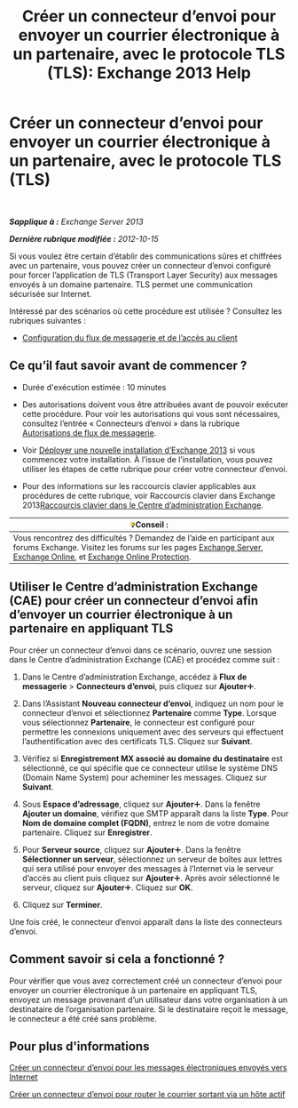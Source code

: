 ﻿---
title: 'Créer un connecteur d’envoi pour envoyer un courrier électronique à un partenaire, avec le protocole TLS (TLS): Exchange 2013 Help'
TOCTitle: Créer un connecteur d’envoi pour envoyer un courriel à un partenaire, avec le protocole TLS (TLS)
ms:assetid: ff2abefc-dd3e-4431-b947-df942fbf82d9
ms:mtpsurl: https://technet.microsoft.com/fr-fr/library/JJ657514(v=EXCHG.150)
ms:contentKeyID: 50479653
ms.date: 04/24/2018
mtps_version: v=EXCHG.150
ms.translationtype: HT
---

# Créer un connecteur d’envoi pour envoyer un courrier électronique à un partenaire, avec le protocole TLS (TLS)

 

_**Sapplique à :** Exchange Server 2013_

_**Dernière rubrique modifiée :** 2012-10-15_

Si vous voulez être certain d’établir des communications sûres et chiffrées avec un partenaire, vous pouvez créer un connecteur d’envoi configuré pour forcer l’application de TLS (Transport Layer Security) aux messages envoyés à un domaine partenaire. TLS permet une communication sécurisée sur Internet.

Intéressé par des scénarios où cette procédure est utilisée ? Consultez les rubriques suivantes :

  - [Configuration du flux de messagerie et de l’accès au client](configure-mail-flow-and-client-access-exchange-2013-help.md)

## Ce qu’il faut savoir avant de commencer ?

  - Durée d'exécution estimée : 10 minutes

  - Des autorisations doivent vous être attribuées avant de pouvoir exécuter cette procédure. Pour voir les autorisations qui vous sont nécessaires, consultez l’entrée « Connecteurs d’envoi » dans la rubrique [Autorisations de flux de messagerie](mail-flow-permissions-exchange-2013-help.md).

  - Voir [Déployer une nouvelle installation d’Exchange 2013](deploy-a-new-installation-of-exchange-2013-exchange-2013-help.md) si vous commencez votre installation. À l’issue de l’installation, vous pouvez utiliser les étapes de cette rubrique pour créer votre connecteur d’envoi.

  - Pour des informations sur les raccourcis clavier applicables aux procédures de cette rubrique, voir Raccourcis clavier dans Exchange 2013[Raccourcis clavier dans le Centre d’administration Exchange](keyboard-shortcuts-in-the-exchange-admin-center-exchange-online-protection-help.md).

<table>
<thead>
<tr class="header">
<th><img src="images/Bb125224.tip(EXCHG.150).gif" title="Conseil" alt="Conseil" />Conseil :</th>
</tr>
</thead>
<tbody>
<tr class="odd">
<td>Vous rencontrez des difficultés ? Demandez de l’aide en participant aux forums Exchange. Visitez les forums sur les pages <a href="https://go.microsoft.com/fwlink/p/?linkid=60612">Exchange Server</a>, <a href="https://go.microsoft.com/fwlink/p/?linkid=267542">Exchange Online</a>, et <a href="https://go.microsoft.com/fwlink/p/?linkid=285351">Exchange Online Protection</a>.</td>
</tr>
</tbody>
</table>


## Utiliser le Centre d’administration Exchange (CAE) pour créer un connecteur d’envoi afin d’envoyer un courrier électronique à un partenaire en appliquant TLS

Pour créer un connecteur d’envoi dans ce scénario, ouvrez une session dans le Centre d’administration Exchange (CAE) et procédez comme suit :

1.  Dans le Centre d’administration Exchange, accédez à **Flux de messagerie** \> **Connecteurs d’envoi**, puis cliquez sur **Ajouter**![Icône Ajouter](images/JJ218640.c1e75329-d6d7-4073-a27d-498590bbb558(EXCHG.150).gif "Icône Ajouter").

2.  Dans l’Assistant **Nouveau connecteur d’envoi**, indiquez un nom pour le connecteur d’envoi et sélectionnez **Partenaire** comme **Type**. Lorsque vous sélectionnez **Partenaire**, le connecteur est configuré pour permettre les connexions uniquement avec des serveurs qui effectuent l’authentification avec des certificats TLS. Cliquez sur **Suivant**.

3.  Vérifiez si **Enregistrement MX associé au domaine du destinataire** est sélectionné, ce qui spécifie que ce connecteur utilise le système DNS (Domain Name System) pour acheminer les messages. Cliquez sur **Suivant**.

4.  Sous **Espace d’adressage**, cliquez sur **Ajouter**![Icône Ajouter](images/JJ218640.c1e75329-d6d7-4073-a27d-498590bbb558(EXCHG.150).gif "Icône Ajouter"). Dans la fenêtre **Ajouter un domaine**, vérifiez que SMTP apparaît dans la liste **Type**. Pour **Nom de domaine complet (FQDN)**, entrez le nom de votre domaine partenaire. Cliquez sur **Enregistrer**.

5.  Pour **Serveur source**, cliquez sur **Ajouter**![Icône Ajouter](images/JJ218640.c1e75329-d6d7-4073-a27d-498590bbb558(EXCHG.150).gif "Icône Ajouter"). Dans la fenêtre **Sélectionner un serveur**, sélectionnez un serveur de boîtes aux lettres qui sera utilisé pour envoyer des messages à l’Internet via le serveur d’accès au client puis cliquez sur **Ajouter**![Icône Ajouter](images/JJ218640.c1e75329-d6d7-4073-a27d-498590bbb558(EXCHG.150).gif "Icône Ajouter"). Après avoir sélectionné le serveur, cliquez sur **Ajouter**![Icône Ajouter](images/JJ218640.c1e75329-d6d7-4073-a27d-498590bbb558(EXCHG.150).gif "Icône Ajouter"). Cliquez sur **OK**.

6.  Cliquez sur **Terminer**.

Une fois créé, le connecteur d’envoi apparaît dans la liste des connecteurs d’envoi.

## Comment savoir si cela a fonctionné ?

Pour vérifier que vous avez correctement créé un connecteur d’envoi pour envoyer un courrier électronique à un partenaire en appliquant TLS, envoyez un message provenant d’un utilisateur dans votre organisation à un destinataire de l’organisation partenaire. Si le destinataire reçoit le message, le connecteur a été créé sans problème.

## Pour plus d'informations

[Créer un connecteur d’envoi pour les messages électroniques envoyés vers Internet](create-a-send-connector-for-email-sent-to-the-internet-exchange-2013-help.md)

[Créer un connecteur d’envoi pour router le courrier sortant via un hôte actif](create-a-send-connector-to-route-outbound-email-through-a-smart-host-exchange-2013-help.md)

